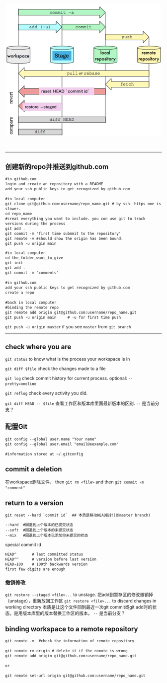 <br>
<br>


<div align="center">
  <img src="Picture1.png" alt="图片说明" width="500"/>
</div>

<br>
<br>

---

## **创建新的repo并推送到github.com** 

```
#in github.com
login and create an repository with a README
add your ssh public keys to get recognized by github.com

#in local computer
git clone git@github.com:username/repo_name.git # by ssh. https one is slower.
cd repo_name
#creat everything you want to include. you con use git to track versions during the process
git add .
git commit -m 'first time submmit to the repository'
git remote -v #should show the origin has been bound. 
git push -u origin main
```



```
#in local computer
cd the_folder_want_to_give
git init
git add .
git commit -m 'comments' 

#in github.com
add your ssh public keys to get recognized by github.com
create a repo

#back in local computer
#binding the remote repo
git remote add origin git@github.com:username/repo_name.git
git push -u origin main     # -u for first time push 
```
`git push -u origin master` if you see `master` from `git branch`


---

## **check where you are**

`git status` to know what is the process your workspace is in

`git diff $file` check the changes made to a file 

`git log`  check commit history for current process. optional: `--pretty=oneline`

`git reflog` check every activity you did.

`git diff HEAD -- $file`  查看工作区和版本库里面最新版本的区别. `--` 是当前分支？

## **配置Git**
```
git config --global user.name "Your name"
git config --global user.email "email@eexample.com"

#information stored at ~/.gitconfig
```



## **commit a deletion** 

在workspace删除文件， then `git rm <file>` and then `git commit -m "comment"`



## **return to a version**
```
git reset --hard `commit id`  ## 本质是移动HEAD指针(即master branch)

```
```
--hard	#回退到上个版本的已提交状态
--soft	#回退到上个版本的未提交状态
--mix	#回退到上个版本已添加但未提交的状态
```

special commit id
```
HEAD^		# last committed status
HEAD^^		# version before last version
HEAD~100	# 100th backwards version
first few digits are enough
```
### 撤销修改
`git restore --staged <file>...` to unstage. 把add到暂存区的修改撤销掉（unstage），重新放回工作区
`git restore <file>...` to discard changes in working directory 本质是让这个文件回到最近一次git commit或git add时的状态。是用版本库里的版本替换工作区的版本。 `--` 是当前分支？


## binding workspace to a remote repository
```
git remote -v  #check the information of remote repository

git remote rm origin # delete it if the remote is wrong
git remote add origin git@github.com:username/repo_name.git

or 

git remote set-url origin git@github.com:username/repo_name.git
```


